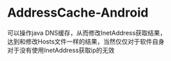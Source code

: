 # AddressCache-Android  
可以操作java DNS缓存，从而修改InetAddress获取结果，  
达到和修改Hosts文件一样的结果，当然仅仅对于软件自身  
对于没有使用InetAddress获取ip的无效
